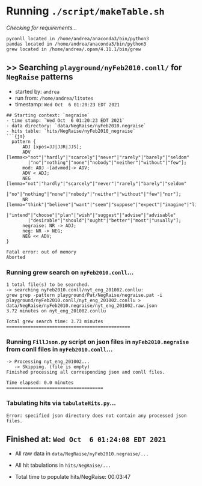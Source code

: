 
# Running `./script/makeTable.sh`
_Checking for requirements..._
```
pyconll located in /home/andrea/anaconda3/bin/python3
pandas located in /home/andrea/anaconda3/bin/python3
grew located in /home/andrea/.opam/4.11.1/bin/grew
```
## >> Searching `playground/nyFeb2010.conll/` for `NegRaise` patterns
 
- started by: `andrea`
- run from: `/home/andrea/litotes`
- timestamp: `Wed Oct  6 01:20:23 EDT 2021`
 
```
## Starting context: `negraise`
- time stamp: `Wed Oct  6 01:20:23 EDT 2021`
- data directory: `data/NegRaise/nyFeb2010.negraise`
- hits table: `hits/NegRaise/nyFeb2010_negraise`
```{js}
  pattern { 
      ADJ [xpos=JJ|JJR|JJS]; 
      ADV [lemma<>"not"|"hardly"|"scarcely"|"never"|"rarely"|"barely"|"seldom"
        |"no"|"nothing"|"none"|"nobody"|"neither"|"without"|"few"];
      mod: ADJ -[advmod]-> ADV;  
      ADV < ADJ;
      NEG [lemma="not"|"hardly"|"scarcely"|"never"|"rarely"|"barely"|"seldom"
        |"no"|"nothing"|"none"|"nobody"|"neither"|"without"|"few"|"nor"];  
      NR [lemma="think"|"believe"|"want"|"seem"|"suppose"|"expect"|"imagine"|"likely"|"probable"|"appear"|"look"
        |"intend"|"choose"|"plan"|"wish"|"suggest"|"advise"|"advisable"
        |"desirable"|"should"|"ought"|"better"|"most"|"usually"];
      negraise: NR -> ADJ;
      neg: NR -> NEG;
      NEG << ADV;
}
```  
```  
Fatal error: out of memory
Aborted
```
### Running grew search on `nyFeb2010.conll`...
```
1 total file(s) to be searched.
-> searching nyFeb2010.conll/nyt_eng_201002.conllu:
grew grep -pattern playground/Pat/NegRaise/negraise.pat -i playground/nyFeb2010.conll/nyt_eng_201002.conllu > data/NegRaise/nyFeb2010.negraise/nyt_eng_201002.raw.json
3.72 minutes on nyt_eng_201002.conllu

Total grew search time: 3.73 minutes
==============================================

```
### Running `FillJson.py` script on json files in `nyFeb2010.negraise` from conll files in `nyFeb2010.conll`...
```
-> Processing nyt_eng_201002...
   -> Skipping. (file is empty)
Finished processing all corresponding json and conll files.

Time elapsed: 0.0 minutes
====================================

```
### Tabulating hits via `tabulateHits.py`...
```
Error: specified json directory does not contain any processed json files.
```  
 
## Finished at: `Wed Oct  6 01:24:08 EDT 2021`
  + All raw data in `data/NegRaise/nyFeb2010.negraise/...`
  + All hit tabulations in `hits/NegRaise/...`

  + Total time to populate hits/NegRaise: 00:03:47
